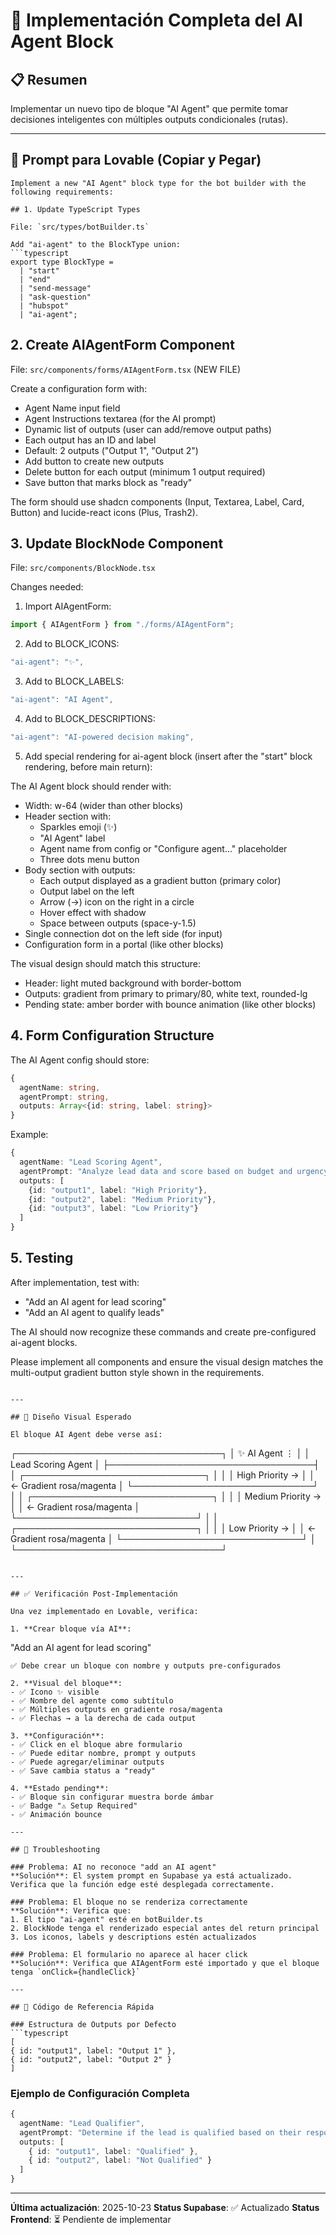# 🤖 Implementación Completa del AI Agent Block

## 📋 Resumen
Implementar un nuevo tipo de bloque "AI Agent" que permite tomar decisiones inteligentes con múltiples outputs condicionales (rutas).

---

## 🎯 Prompt para Lovable (Copiar y Pegar)

```
Implement a new "AI Agent" block type for the bot builder with the following requirements:

## 1. Update TypeScript Types

File: `src/types/botBuilder.ts`

Add "ai-agent" to the BlockType union:
```typescript
export type BlockType =
  | "start"
  | "end"
  | "send-message"
  | "ask-question"
  | "hubspot"
  | "ai-agent";
```

## 2. Create AIAgentForm Component

File: `src/components/forms/AIAgentForm.tsx` (NEW FILE)

Create a configuration form with:
- Agent Name input field
- Agent Instructions textarea (for the AI prompt)
- Dynamic list of outputs (user can add/remove output paths)
- Each output has an ID and label
- Default: 2 outputs ("Output 1", "Output 2")
- Add button to create new outputs
- Delete button for each output (minimum 1 output required)
- Save button that marks block as "ready"

The form should use shadcn components (Input, Textarea, Label, Card, Button) and lucide-react icons (Plus, Trash2).

## 3. Update BlockNode Component

File: `src/components/BlockNode.tsx`

Changes needed:

1. Import AIAgentForm:
```typescript
import { AIAgentForm } from "./forms/AIAgentForm";
```

2. Add to BLOCK_ICONS:
```typescript
"ai-agent": "✨",
```

3. Add to BLOCK_LABELS:
```typescript
"ai-agent": "AI Agent",
```

4. Add to BLOCK_DESCRIPTIONS:
```typescript
"ai-agent": "AI-powered decision making",
```

5. Add special rendering for ai-agent block (insert after the "start" block rendering, before main return):

The AI Agent block should render with:
- Width: w-64 (wider than other blocks)
- Header section with:
  - Sparkles emoji (✨)
  - "AI Agent" label
  - Agent name from config or "Configure agent..." placeholder
  - Three dots menu button
- Body section with outputs:
  - Each output displayed as a gradient button (primary color)
  - Output label on the left
  - Arrow (→) icon on the right in a circle
  - Hover effect with shadow
  - Space between outputs (space-y-1.5)
- Single connection dot on the left side (for input)
- Configuration form in a portal (like other blocks)

The visual design should match this structure:
- Header: light muted background with border-bottom
- Outputs: gradient from primary to primary/80, white text, rounded-lg
- Pending state: amber border with bounce animation (like other blocks)

## 4. Form Configuration Structure

The AI Agent config should store:
```typescript
{
  agentName: string,
  agentPrompt: string,
  outputs: Array<{id: string, label: string}>
}
```

Example:
```typescript
{
  agentName: "Lead Scoring Agent",
  agentPrompt: "Analyze lead data and score based on budget and urgency",
  outputs: [
    {id: "output1", label: "High Priority"},
    {id: "output2", label: "Medium Priority"},
    {id: "output3", label: "Low Priority"}
  ]
}
```

## 5. Testing

After implementation, test with:
- "Add an AI agent for lead scoring"
- "Add an AI agent to qualify leads"

The AI should now recognize these commands and create pre-configured ai-agent blocks.

Please implement all components and ensure the visual design matches the multi-output gradient button style shown in the requirements.
```

---

## 🎨 Diseño Visual Esperado

El bloque AI Agent debe verse así:

```
┌─────────────────────────────────┐
│ ✨ AI Agent            ⋮        │
│ Lead Scoring Agent              │
├─────────────────────────────────┤
│ ┌─────────────────────────────┐ │
│ │ High Priority          →    │ │ ← Gradient rosa/magenta
│ └─────────────────────────────┘ │
│ ┌─────────────────────────────┐ │
│ │ Medium Priority        →    │ │ ← Gradient rosa/magenta
│ └─────────────────────────────┘ │
│ ┌─────────────────────────────┐ │
│ │ Low Priority           →    │ │ ← Gradient rosa/magenta
│ └─────────────────────────────┘ │
└─────────────────────────────────┘
```

---

## ✅ Verificación Post-Implementación

Una vez implementado en Lovable, verifica:

1. **Crear bloque vía AI**:
   ```
   "Add an AI agent for lead scoring"
   ```
   ✅ Debe crear un bloque con nombre y outputs pre-configurados

2. **Visual del bloque**:
   - ✅ Icono ✨ visible
   - ✅ Nombre del agente como subtítulo
   - ✅ Múltiples outputs en gradiente rosa/magenta
   - ✅ Flechas → a la derecha de cada output

3. **Configuración**:
   - ✅ Click en el bloque abre formulario
   - ✅ Puede editar nombre, prompt y outputs
   - ✅ Puede agregar/eliminar outputs
   - ✅ Save cambia status a "ready"

4. **Estado pending**:
   - ✅ Bloque sin configurar muestra borde ámbar
   - ✅ Badge "⚠️ Setup Required"
   - ✅ Animación bounce

---

## 🔧 Troubleshooting

### Problema: AI no reconoce "add an AI agent"
**Solución**: El system prompt en Supabase ya está actualizado. Verifica que la función edge esté desplegada correctamente.

### Problema: El bloque no se renderiza correctamente
**Solución**: Verifica que:
1. El tipo "ai-agent" esté en botBuilder.ts
2. BlockNode tenga el renderizado especial antes del return principal
3. Los iconos, labels y descriptions estén actualizados

### Problema: El formulario no aparece al hacer click
**Solución**: Verifica que AIAgentForm esté importado y que el bloque tenga `onClick={handleClick}`

---

## 📝 Código de Referencia Rápida

### Estructura de Outputs por Defecto
```typescript
[
  { id: "output1", label: "Output 1" },
  { id: "output2", label: "Output 2" }
]
```

### Ejemplo de Configuración Completa
```typescript
{
  agentName: "Lead Qualifier",
  agentPrompt: "Determine if the lead is qualified based on their responses",
  outputs: [
    { id: "output1", label: "Qualified" },
    { id: "output2", label: "Not Qualified" }
  ]
}
```

---

**Última actualización**: 2025-10-23
**Status Supabase**: ✅ Actualizado
**Status Frontend**: ⏳ Pendiente de implementar
